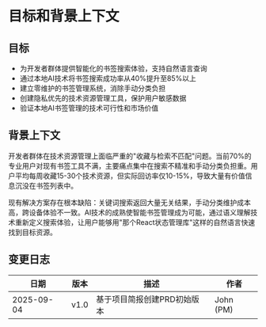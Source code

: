 # 目标和背景上下文

## 目标

- 为开发者群体提供智能化的书签搜索体验，支持自然语言查询
- 通过本地AI技术将书签搜索成功率从40%提升至85%以上
- 建立零维护的书签管理系统，消除手动分类负担
- 创建隐私优先的技术资源管理工具，保护用户敏感数据
- 验证本地AI书签管理的技术可行性和市场价值

## 背景上下文

开发者群体在技术资源管理上面临严重的"收藏与检索不匹配"问题。当前70%的专业用户对现有书签工具不满，主要痛点集中在搜索不精准和手动分类负担重。用户平均每周收藏15-30个技术资源，但实际回访率仅10-15%，导致大量有价值信息沉没在书签列表中。

现有解决方案存在根本缺陷：关键词搜索返回大量无关结果，手动分类维护成本高，跨设备体验不一致。AI技术的成熟使智能书签管理成为可能，通过语义理解技术重新定义搜索体验，让用户能够用"那个React状态管理库"这样的自然语言快速找到目标资源。

## 变更日志

| 日期 | 版本 | 描述 | 作者 |
|------|------|------|------|
| 2025-09-04 | v1.0 | 基于项目简报创建PRD初始版本 | John (PM) |
